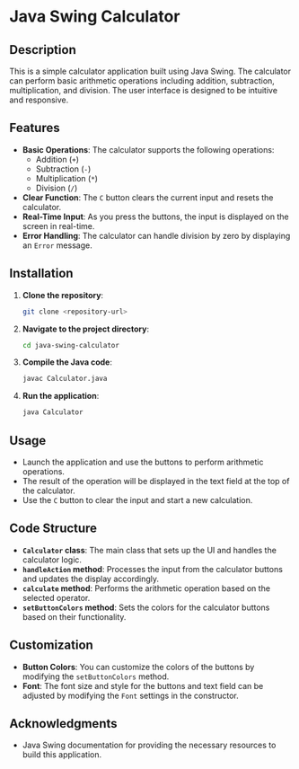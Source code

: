 # Java Swing Calculator

## Description

This is a simple calculator application built using Java Swing. The calculator can perform basic arithmetic operations including addition, subtraction, multiplication, and division. The user interface is designed to be intuitive and responsive.

## Features

- **Basic Operations**: The calculator supports the following operations:
  - Addition (`+`)
  - Subtraction (`-`)
  - Multiplication (`*`)
  - Division (`/`)
- **Clear Function**: The `C` button clears the current input and resets the calculator.
- **Real-Time Input**: As you press the buttons, the input is displayed on the screen in real-time.
- **Error Handling**: The calculator can handle division by zero by displaying an `Error` message.

## Installation

1. **Clone the repository**:

   ```bash
   git clone <repository-url>
   ```

2. **Navigate to the project directory**:

   ```bash
   cd java-swing-calculator
   ```

3. **Compile the Java code**:

   ```bash
   javac Calculator.java
   ```

4. **Run the application**:
   ```bash
   java Calculator
   ```

## Usage

- Launch the application and use the buttons to perform arithmetic operations.
- The result of the operation will be displayed in the text field at the top of the calculator.
- Use the `C` button to clear the input and start a new calculation.

## Code Structure

- **`Calculator` class**: The main class that sets up the UI and handles the calculator logic.
- **`handleAction` method**: Processes the input from the calculator buttons and updates the display accordingly.
- **`calculate` method**: Performs the arithmetic operation based on the selected operator.
- **`setButtonColors` method**: Sets the colors for the calculator buttons based on their functionality.

## Customization

- **Button Colors**: You can customize the colors of the buttons by modifying the `setButtonColors` method.
- **Font**: The font size and style for the buttons and text field can be adjusted by modifying the `Font` settings in the constructor.

## Acknowledgments

- Java Swing documentation for providing the necessary resources to build this application.
